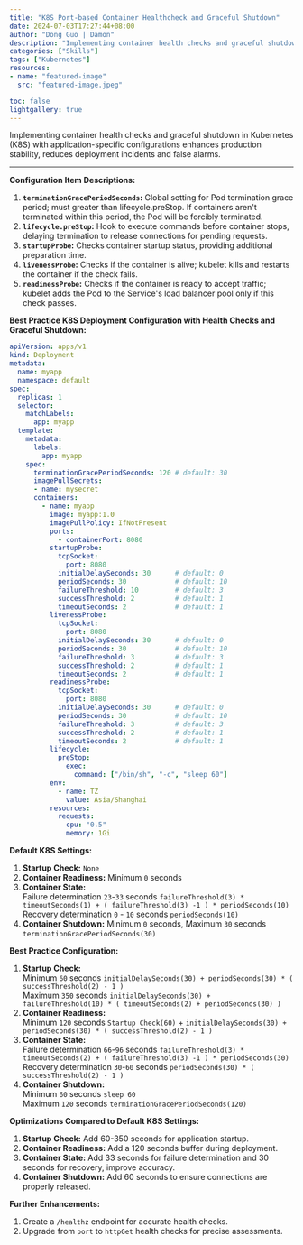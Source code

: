 ```yaml
---
title: "K8S Port-based Container Healthcheck and Graceful Shutdown"
date: 2024-07-03T17:27:44+08:00
author: "Dong Guo | Damon"
description: "Implementing container health checks and graceful shutdown in Kubernetes (K8S) with application-specific configurations enhances production stability, reduces deployment incidents and false alarms."
categories: ["Skills"]
tags: ["Kubernetes"]
resources:
- name: "featured-image"
  src: "featured-image.jpeg"

toc: false
lightgallery: true
---
```


Implementing container health checks and graceful shutdown in Kubernetes (K8S) with application-specific configurations enhances production stability, reduces deployment incidents and false alarms.

<!--more-->

---

**Configuration Item Descriptions:**

1. **`terminationGracePeriodSeconds`:** Global setting for Pod termination grace period; must greater than lifecycle.preStop. If containers aren't terminated within this period, the Pod will be forcibly terminated.  
2. **`lifecycle.preStop`:** Hook to execute commands before container stops, delaying termination to release connections for pending requests.  
3. **`startupProbe`:** Checks container startup status, providing additional preparation time.  
4. **`livenessProbe`:** Checks if the container is alive; kubelet kills and restarts the container if the check fails.  
5. **`readinessProbe`:** Checks if the container is ready to accept traffic; kubelet adds the Pod to the Service's load balancer pool only if this check passes.  

**Best Practice K8S Deployment Configuration with Health Checks and Graceful Shutdown:**

```yaml
apiVersion: apps/v1
kind: Deployment
metadata:
  name: myapp
  namespace: default
spec:
  replicas: 1
  selector:
    matchLabels:
      app: myapp
  template:
    metadata:
      labels:
        app: myapp
    spec:
      terminationGracePeriodSeconds: 120 # default: 30
      imagePullSecrets:
      - name: mysecret
      containers:
        - name: myapp
          image: myapp:1.0
          imagePullPolicy: IfNotPresent
          ports:
            - containerPort: 8080
          startupProbe:
            tcpSocket:
              port: 8080
            initialDelaySeconds: 30      # default: 0
            periodSeconds: 30            # default: 10
            failureThreshold: 10         # default: 3
            successThreshold: 2          # default: 1
            timeoutSeconds: 2            # default: 1
          livenessProbe:
            tcpSocket:
              port: 8080
            initialDelaySeconds: 30      # default: 0
            periodSeconds: 30            # default: 10
            failureThreshold: 3          # default: 3
            successThreshold: 2          # default: 1
            timeoutSeconds: 2            # default: 1
          readinessProbe:
            tcpSocket:
              port: 8080
            initialDelaySeconds: 30      # default: 0
            periodSeconds: 30            # default: 10
            failureThreshold: 3          # default: 3
            successThreshold: 2          # default: 1
            timeoutSeconds: 2            # default: 1
          lifecycle:
            preStop:
              exec:
                command: ["/bin/sh", "-c", "sleep 60"]
          env:
            - name: TZ
              value: Asia/Shanghai
          resources:
            requests:
              cpu: "0.5"
              memory: 1Gi
```

**Default K8S Settings:**

1. **Startup Check:** `None`
2. **Container Readiness:** Minimum `0` seconds
3. **Container State:**  
   Failure determination `23`-`33` seconds `failureThreshold(3) * timeoutSeconds(1) + ( failureThreshold(3) -1 ) * periodSeconds(10)`  
   Recovery determination `0` - `10` seconds `periodSeconds(10)`
4. **Container Shutdown:** Minimum `0` seconds, Maximum `30` seconds `terminationGracePeriodSeconds(30)`

**Best Practice Configuration:**

1. **Startup Check:**  
   Minimum `60` seconds `initialDelaySeconds(30) + periodSeconds(30) * ( successThreshold(2) - 1 )`  
   Maximum `350` seconds `initialDelaySeconds(30) + failureThreshold(10) * ( timeoutSeconds(2) + periodSeconds(30) )`
2. **Container Readiness:**  
   Minimum `120` seconds `Startup Check(60)` + `initialDelaySeconds(30) + periodSeconds(30) * ( successThreshold(2) - 1 )`
3. **Container State:**  
   Failure determination `66`-`96` seconds `failureThreshold(3) * timeoutSeconds(2) + ( failureThreshold(3) -1 ) * periodSeconds(30)`  
   Recovery determination `30`-`60` seconds `periodSeconds(30) * ( successThreshold(2) - 1 )`
4. **Container Shutdown:**   
   Minimum `60` seconds `sleep 60`  
   Maximum `120` seconds `terminationGracePeriodSeconds(120)`

**Optimizations Compared to Default K8S Settings:**

1. **Startup Check:** Add 60-350 seconds for application startup.
2. **Container Readiness:** Add a 120 seconds buffer during deployment.
3. **Container State:** Add 33 seconds for failure determination and 30 seconds for recovery, improve accuracy.
4. **Container Shutdown:** Add 60 seconds to ensure connections are properly released.

**Further Enhancements:**

1. Create a `/healthz` endpoint for accurate health checks.
2. Upgrade from `port` to `httpGet` health checks for precise assessments.